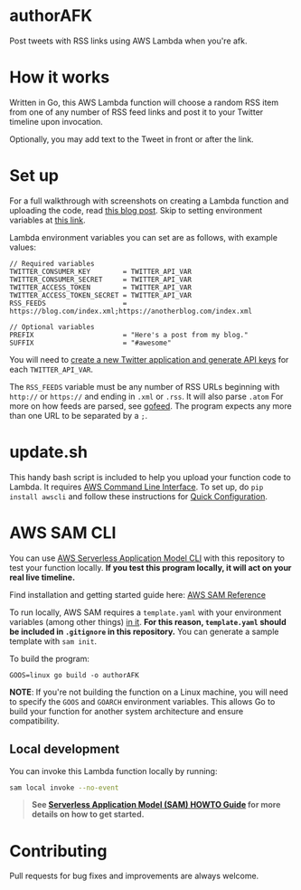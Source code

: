 # authorAFK

Post tweets with RSS links using AWS Lambda when you're afk.

# How it works

Written in Go, this AWS Lambda function will choose a random RSS item from one of any number of RSS feed links and post it to your Twitter timeline upon invocation.

Optionally, you may add text to the Tweet in front or after the link.

# Set up

For a full walkthrough with screenshots on creating a Lambda function and uploading the code, read [this blog post](https://vickylai.com/verbose/free-twitter-bot-aws-lambda/). Skip to setting environment variables at [this link](https://vickylai.com/verbose/free-twitter-bot-aws-lambda/#2-configure-your-function).

Lambda environment variables you can set are as follows, with example values:

```
// Required variables
TWITTER_CONSUMER_KEY        = TWITTER_API_VAR
TWITTER_CONSUMER_SECRET     = TWITTER_API_VAR
TWITTER_ACCESS_TOKEN        = TWITTER_API_VAR
TWITTER_ACCESS_TOKEN_SECRET = TWITTER_API_VAR
RSS_FEEDS                   = https://blog.com/index.xml;https://anotherblog.com/index.xml

// Optional variables
PREFIX                      = "Here's a post from my blog."
SUFFIX                      = "#awesome"
```

You will need to [create a new Twitter application and generate API keys](https://apps.twitter.com/) for each `TWITTER_API_VAR`.

The `RSS_FEEDS` variable must be any number of RSS URLs beginning with `http://` or `https://` and ending in `.xml` or `.rss`. It will also parse `.atom` For more on how feeds are parsed, see [gofeed](https://github.com/mmcdole/gofeed). The program expects any more than one URL to be separated by a `;`.

# update.sh

This handy bash script is included to help you upload your function code to Lambda. It requires [AWS Command Line Interface](https://aws.amazon.com/cli/). To set up, do `pip install awscli` and follow these instructions for [Quick Configuration](https://docs.aws.amazon.com/cli/latest/userguide/cli-chap-getting-started.html).

# AWS SAM CLI

You can use [AWS Serverless Application Model CLI](https://docs.aws.amazon.com/serverless-application-model/latest/developerguide/what-is-sam.html) with this repository to test your function locally. __If you test this program locally, it will act on your real live timeline.__

Find installation and getting started guide here: [AWS SAM Reference](https://docs.aws.amazon.com/serverless-application-model/latest/developerguide/serverless-sam-reference.html)

To run locally, AWS SAM requires a `template.yaml` with your environment variables (among other things) [in it](https://github.com/awslabs/aws-sam-cli/issues/139#issuecomment-334977285). __For this reason, `template.yaml` should be included in `.gitignore` in this repository.__ You can generate a sample template with `sam init`.

To build the program:

```shell
GOOS=linux go build -o authorAFK
```

**NOTE**: If you're not building the function on a Linux machine, you will need to specify the `GOOS` and `GOARCH` environment variables. This allows Go to build your function for another system architecture and ensure compatibility.

## Local development

You can invoke this Lambda function locally by running:

```bash
sam local invoke --no-event
```

> **See [Serverless Application Model (SAM) HOWTO Guide](https://github.com/awslabs/serverless-application-model/blob/master/HOWTO.md) for more details on how to get started.**

# Contributing

Pull requests for bug fixes and improvements are always welcome.